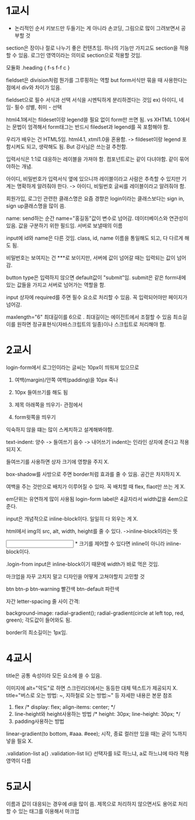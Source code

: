 # 1교시
* 논리적인 순서
키보드만 두들기는 게 아니라 손코딩, 그림으로 많이 그려보면서 공부할 것

section은 장이나 절로 나누기 좋은 컨텐츠임.
하나의 기능만 가지고도 section을 적용할 수 있음.
로그인 영역이라는 의미로 section으로 적용할 것임.

모듈화
.heading {
    f-s
    f-f
    c
}

fieldset은 division처럼 뭔가를 그루핑하는 역할
but form서식만 묶을 때 사용한다는 점에서 div와 차이가 있음.

fieldset으로 필수 서식과 선택 서식을 시멘틱하게 분리하겠다는 것임
ex) 아이디, 네임- 필수
성별, 취미 - 선택

html4.1에서는 fildeset이랑 legend쓸 필요 없이 form만 쓰면 됨.
vs XHTML 1.0에서는 문법이 엄격해서 form태그는 반드시 filedset과 legend를 꼭 포함해야 함.

우리가 배우는 건 HTML5임.
html4.1, xtml1.0을 혼용함. -> fildeset이랑 legend 포함시켜도 되고, 생략해도 됨.
But 강사님은 쓰는걸 추천함.

입력서식은 1:1로 대응하는 레이블을 가져야 함.
컴포넌트로는 같이 다녀야함. 같이 묶어야하는 개념.


아이디, 비밀번호가 입력서식 옆에 있으니까 레이블이라고 사람은 추측할 수 있지만 기계는 명확하게 알려줘야 한다.
-> 아이디, 비밀번호 글씨를 레이블이라고 알려줘야 함. 



회원가입, 로그인 관련한 클래스명은
요즘 경향은 
login이라는 클래스보다는 sign in, sign up클래스명을 많이 씀. 

name: send하는 순간 name="홍길동"값이 변수로 넘어감.
데이터베이스와 연관성이 있음.
값을 구분하기 위한 필드임.
서버로 보낼때의 이름


input에 id와 name은 다른 것임.
class, id, name 이름을 통일해도 되고, 다 다르게 해도 됨. 

비밀번호는 보여지는 건 ***로 보이지만, 서버에 값이 넘어갈 때는 입력되는 값이 넘어감. 

button type은 입력하지 않으면 default값이 "submit"임.
submit은 같은 form내에 있는 값들을 가지고 서버로 넘어가는 역할을 함. 

input 상자에 required를 주면 필수 요소로 처리할 수 있음.
꼭 입력되어야만 페이지가 넘어감. 

maxlength="6" 최대길이를 6으로 . 최대길이는 에이전트에서 조절할 수 있음 
최소길이를 원하면 정규표현식(자바스크립트의 일종)이나 스크립트로 처리해야 함. 







# 2교시
login-form에서 로그인이라는 글씨는 10px이 띄워져 있으므로 
1. 여백(margin)/안쪽 여백(padding)을 10px 죽나
2. 10px 들여쓰기를 해도 됨

1. 제목 아래쪽을 띄우기-  관점에서 
2. form윗쪽을 띄우기

익숙하지 않을 떄는 많이 스케치하고 설계해봐야함. 

 text-indent: 양수 -> 들여쓰기
 음수 -> 내어쓰기
indent는 인라인 상자에 준다고 적용되지 X.

들여쓰기를 사용하면 상자 크기에 영향을 주지 X.

box-shadow를 사방으로 주면 border처럼 효과를 줄 수 있음. 공간은 차지하지 X. 

여백을 주는 것만으로 배치가 이루어질 수 있따.
꼭 배치할 때 flex, flaot만 쓰는 게 X. 

em단위는 유연하게 많이 사용됨 
login-form label은 4글자라서 width값을 4em으로 준다. 

input은 개념적으로 inline-block이다.
일일히 다 외우는 게 X. 

html에서 img의 src, alt, width, height를 줄 수 있다.
->inline-block이라는 뜻

<input size="20">
* 크기를 제어할 수 있다면 inline이 아니라
inline-block이다. 

.login-from input은 inline-block이기 때문에
width가 바로 먹은 것임. 

마크업을 자꾸 고치지 말고 디자인을 어떻게 고쳐야할지 고민할 것

btn
btn-p
btn-warning 빨간색
btn-default 파란색


자간 letter-spacing
줄 사이 간격:


background-image: radial-gradient();
radial-gradient(circle at left top, red, green);
각도값이 들어와도 됨. 

border의 최소길이는 1px임. 

# 4교시
title은 공통 속성이라 모든 요소에 쓸 수 있음. 


이미지에 alt="약도"로 하면 스크린리더에서는 동등한 대체 텍스트가 제공되지 X.
title="버스로 오는 방법: ~, 지하철로 오는 방법:~" 등
자세한 내용은 본문 참조 

1. flex
  /* display: flex;
  align-items: center; */
2. line-height와 height사용하는 방법
 /* height: 30px;
  line-height: 30px; */
3. padding사용하는 방법



linear-gradient(to bottom, #aaa. #eee);
시작, 종료 컬러만 있을 때는 굳이 %까지 넣을 필요 X. 

.validation-list a{}
.validation-list li{}
선택자를 li로 하느냐, a로 하느냐에 따라 적용 영역이 다름


# 5교시
이름과 값이 대응되는 경우에 dl을 많이 씀.
제목으로 처리하지 않으면서도 용어로 처리할 수 있는 태그를 이용해서 마크업


